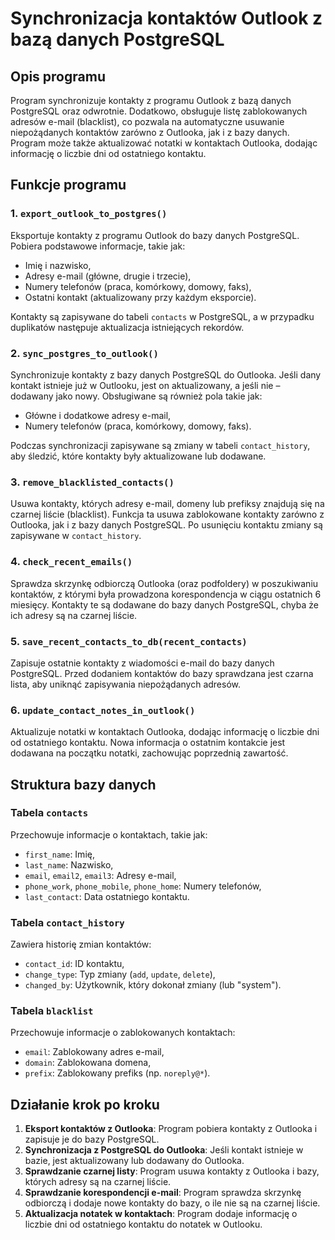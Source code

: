# Synchronizacja kontaktów Outlook z bazą danych PostgreSQL

## Opis programu
Program synchronizuje kontakty z programu Outlook z bazą danych PostgreSQL oraz odwrotnie. Dodatkowo, obsługuje listę zablokowanych adresów e-mail (blacklist), co pozwala na automatyczne usuwanie niepożądanych kontaktów zarówno z Outlooka, jak i z bazy danych. Program może także aktualizować notatki w kontaktach Outlooka, dodając informację o liczbie dni od ostatniego kontaktu.

## Funkcje programu

### 1. `export_outlook_to_postgres()`
Eksportuje kontakty z programu Outlook do bazy danych PostgreSQL. Pobiera podstawowe informacje, takie jak:
- Imię i nazwisko,
- Adresy e-mail (główne, drugie i trzecie),
- Numery telefonów (praca, komórkowy, domowy, faks),
- Ostatni kontakt (aktualizowany przy każdym eksporcie).

Kontakty są zapisywane do tabeli `contacts` w PostgreSQL, a w przypadku duplikatów następuje aktualizacja istniejących rekordów.

### 2. `sync_postgres_to_outlook()`
Synchronizuje kontakty z bazy danych PostgreSQL do Outlooka. Jeśli dany kontakt istnieje już w Outlooku, jest on aktualizowany, a jeśli nie – dodawany jako nowy. Obsługiwane są również pola takie jak:
- Główne i dodatkowe adresy e-mail,
- Numery telefonów (praca, komórkowy, domowy, faks).

Podczas synchronizacji zapisywane są zmiany w tabeli `contact_history`, aby śledzić, które kontakty były aktualizowane lub dodawane.

### 3. `remove_blacklisted_contacts()`
Usuwa kontakty, których adresy e-mail, domeny lub prefiksy znajdują się na czarnej liście (blacklist). Funkcja ta usuwa zablokowane kontakty zarówno z Outlooka, jak i z bazy danych PostgreSQL. Po usunięciu kontaktu zmiany są zapisywane w `contact_history`.

### 4. `check_recent_emails()`
Sprawdza skrzynkę odbiorczą Outlooka (oraz podfoldery) w poszukiwaniu kontaktów, z którymi była prowadzona korespondencja w ciągu ostatnich 6 miesięcy. Kontakty te są dodawane do bazy danych PostgreSQL, chyba że ich adresy są na czarnej liście.

### 5. `save_recent_contacts_to_db(recent_contacts)`
Zapisuje ostatnie kontakty z wiadomości e-mail do bazy danych PostgreSQL. Przed dodaniem kontaktów do bazy sprawdzana jest czarna lista, aby uniknąć zapisywania niepożądanych adresów.

### 6. `update_contact_notes_in_outlook()`
Aktualizuje notatki w kontaktach Outlooka, dodając informację o liczbie dni od ostatniego kontaktu. Nowa informacja o ostatnim kontakcie jest dodawana na początku notatki, zachowując poprzednią zawartość.

## Struktura bazy danych

### Tabela `contacts`
Przechowuje informacje o kontaktach, takie jak:
- `first_name`: Imię,
- `last_name`: Nazwisko,
- `email`, `email2`, `email3`: Adresy e-mail,
- `phone_work`, `phone_mobile`, `phone_home`: Numery telefonów,
- `last_contact`: Data ostatniego kontaktu.

### Tabela `contact_history`
Zawiera historię zmian kontaktów:
- `contact_id`: ID kontaktu,
- `change_type`: Typ zmiany (`add`, `update`, `delete`),
- `changed_by`: Użytkownik, który dokonał zmiany (lub "system").

### Tabela `blacklist`
Przechowuje informacje o zablokowanych kontaktach:
- `email`: Zablokowany adres e-mail,
- `domain`: Zablokowana domena,
- `prefix`: Zablokowany prefiks (np. `noreply@*`).

## Działanie krok po kroku
1. **Eksport kontaktów z Outlooka**: Program pobiera kontakty z Outlooka i zapisuje je do bazy PostgreSQL.
2. **Synchronizacja z PostgreSQL do Outlooka**: Jeśli kontakt istnieje w bazie, jest aktualizowany lub dodawany do Outlooka.
3. **Sprawdzanie czarnej listy**: Program usuwa kontakty z Outlooka i bazy, których adresy są na czarnej liście.
4. **Sprawdzanie korespondencji e-mail**: Program sprawdza skrzynkę odbiorczą i dodaje nowe kontakty do bazy, o ile nie są na czarnej liście.
5. **Aktualizacja notatek w kontaktach**: Program dodaje informację o liczbie dni od ostatniego kontaktu do notatek w Outlooku.

